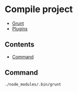 # Compile project

- [Grunt](https://gruntjs.com/project-scaffolding)
- [Plugins](https://www.npmjs.com/package/grunt-ts)

<!-- START doctoc generated TOC please keep comment here to allow auto update -->
<!-- DON'T EDIT THIS SECTION, INSTEAD RE-RUN doctoc TO UPDATE -->
## Contents

- [Command](#command)

<!-- END doctoc generated TOC please keep comment here to allow auto update -->

## Command

```sh
./node_modules/.bin/grunt
```
